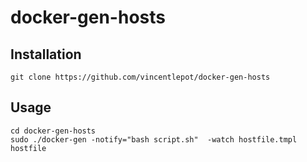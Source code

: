 # docker-gen-hosts

## Installation
```
git clone https://github.com/vincentlepot/docker-gen-hosts
```

## Usage
```
cd docker-gen-hosts
sudo ./docker-gen -notify="bash script.sh"  -watch hostfile.tmpl hostfile
```
